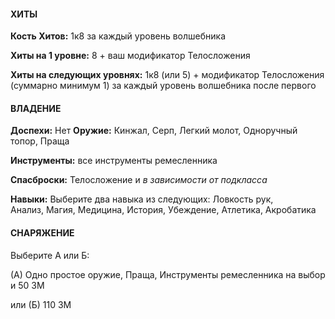 #### ХИТЫ

**Кость Хитов:** 1к8 за каждый уровень волшебника

**Хиты на 1 уровне:** 8 + ваш модификатор Телосложения

**Хиты на следующих уровнях:** 1к8 (или 5) + модификатор Телосложения (суммарно минимум 1) за каждый уровень волшебника после первого

#### ВЛАДЕНИЕ

**Доспехи:** Нет
**Оружие:** Кинжал, Серп, Легкий молот, Одноручный топор, Праща

**Инструменты:** все инструменты ремесленника

**Спасброски:** Телосложение и *в зависимости от подкласса*

**Навыки:** Выберите два навыка из следующих: Ловкость рук, Анализ, Магия, Медицина, История, Убеждение, Атлетика, Акробатика 

#### СНАРЯЖЕНИЕ

Выберите А или Б:

(А) Одно простое оружие, Праща, Инструменты ремесленника на выбор и 50 ЗМ

или (Б) 110 ЗМ
